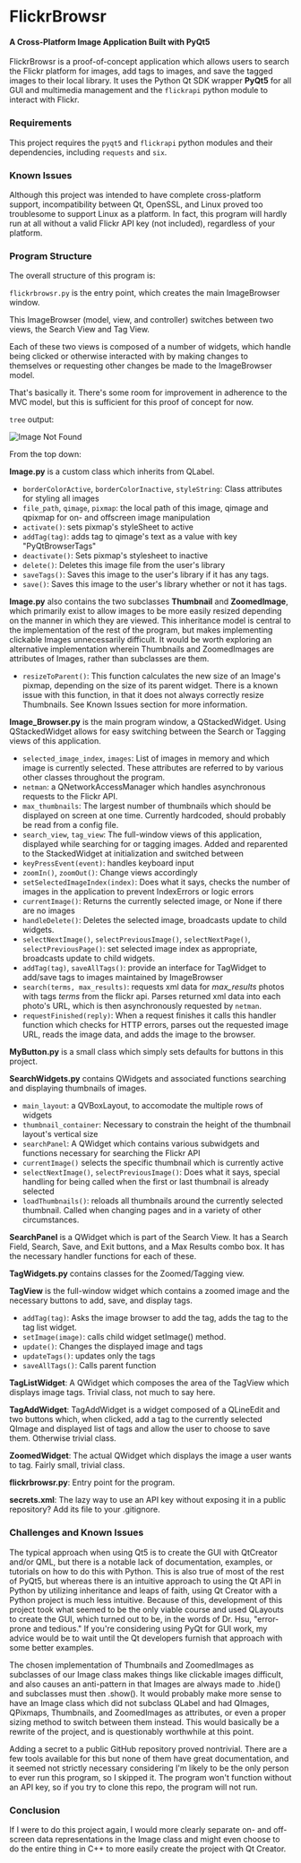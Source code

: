# FlickrBrowsr

#### A Cross-Platform Image Application Built with PyQt5

FlickrBrowsr is a proof-of-concept application which allows users to search the Flickr platform for images, add tags to images, and save the tagged images to their local library. It uses the Python Qt SDK wrapper **PyQt5** for all GUI and multimedia management and the `flickrapi` python module to interact with Flickr.

### Requirements

This project requires the `pyqt5` and `flickrapi` python modules and their dependencies, including `requests` and `six`. 

### Known Issues

Although this project was intended to have complete cross-platform support, incompatibility between Qt, OpenSSL, and Linux proved too troublesome to support Linux as a platform. In fact, this program will hardly run at all without a valid Flickr API key (not included), regardless of your platform. 

### Program Structure

The overall structure of this program is:

`flickrbrowsr.py` is the entry point, which creates the main ImageBrowser window. 

This ImageBrowser (model, view, and controller) switches between two views, the Search View and Tag View. 

Each of these two views is composed of a number of widgets, which handle being clicked or otherwise interacted with by making changes to themselves or requesting other changes be made to the ImageBrowser model. 

That's basically it. There's some room for improvement in adherence to the MVC model, but this is sufficient for this proof of concept for now. 

`tree` output:

![Image Not Found](./assets/flickrBrowsrTree.png "Project Directory Tree")

From the top down:

**Image.py** is a custom class which inherits from QLabel.

* `borderColorActive`, `borderColorInactive`, `styleString`: Class attributes for styling all images
* `file_path`, `qimage`, `pixmap`: the local path of this image, qimage and qpixmap for on- and offscreen image manipulation
* `activate()`: sets pixmap's styleSheet to active
* `addTag(tag)`: adds tag to qimage's text as a value with key "PyQtBrowserTags"
* `deactivate()`: Sets pixmap's stylesheet to inactive
* `delete()`: Deletes this image file from the user's library
* `saveTags()`: Saves this image to the user's library if it has any tags. 
* `save()`:  Saves this image to the user's library whether or not it has tags. 

**Image.py** also contains the two subclasses **Thumbnail** and **ZoomedImage**, which primarily exist to allow images to be more easily resized depending on the manner in which they are viewed. This inheritance model is central to the implementation of the rest of the program, but makes implementing clickable Images unnecessarily difficult. It would be worth exploring an alternative implementation wherein Thumbnails and ZoomedImages are attributes of Images, rather than subclasses are them. 

* `resizeToParent()`: This function calculates the new size of an Image's pixmap, depending on the size of its parent widget. There is a known issue with this function, in that it does not always correctly resize Thumbnails. See Known Issues section for more information.  

**Image_Browser.py** is the main program window, a QStackedWidget. Using QStackedWidget allows for easy switching between the Search or Tagging views of this application. 

* `selected_image_index`, `images`: List of images in memory and which image is currently selected. These attributes are referred to by various other classes throughout the program. 
* `netman`: a QNetworkAccessManager which handles asynchronous requests to the Flickr API. 
* `max_thumbnails`: The largest number of thumbnails which should be displayed on screen at one time. Currently hardcoded, should probably be read from a config file. 
* `search_view`, `tag_view`: The full-window views of this application, displayed while searching for or tagging images. Added and reparented to the StackedWidget at initialization and switched between
* `keyPressEvent(event)`: handles keyboard input
* `zoomIn()`, `zoomOut()`: Change views accordingly
* `setSelectedImageIndex(index)`: Does what it says, checks the number of images in the application to prevent IndexErrors or logic errors
* `currentImage()`: Returns the currently selected image, or None if there are no images
* `handleDelete()`: Deletes the selected image, broadcasts update to child widgets. 
* `selectNextImage()`, `selectPreviousImage()`, `selectNextPage()`, `selectPreviousPage()`: set selected image index as appropriate, broadcasts update to child widgets. 
* `addTag(tag)`, `saveAllTags()`: provide an interface for TagWidget to add/save tags to images maintained by ImageBrowser
* `search(terms, max_results)`: requests xml data for *max_results* photos with tags *terms* from the flickr api. Parses returned xml data into each photo's URL, which is then asynchronously requested by `netman`. 
* `requestFinished(reply)`: When a request finishes it calls this handler function which checks for HTTP errors, parses out the requested image URL, reads the image data, and adds the image to the browser. 

**MyButton.py** is a small class which simply sets defaults for buttons in this project. 

**SearchWidgets.py** contains QWidgets and associated functions searching and displaying thumbnails of images. 

* `main_layout`: a QVBoxLayout, to accomodate the multiple rows of widgets
* `thumbnail_container`: Necessary to constrain the height of the thumbnail layout's vertical size
* `searchPanel`: A QWidget which contains various subwidgets and functions necessary for searching the Flickr API
* `currentImage()` selects the specific thumbnail which is currently active
* `selectNextImage()`, `selectPreviousImage()`: Does what it says, special handling for being called when the first or last thumbnail is already selected
* `loadThumbnails()`: reloads all thumbnails around the currently selected thumbnail. Called when changing pages and in a variety of other circumstances. 

**SearchPanel** is a QWidget which is part of the Search View. It has a Search Field, Search, Save, and Exit buttons, and a Max Results combo box. It has the necessary handler functions for each of these. 

**TagWidgets.py** contains classes for the Zoomed/Tagging view. 

**TagView** is the full-window widget which contains a zoomed image and the necessary buttons to add, save, and display tags. 

* `addTag(tag)`: Asks the image browser to add the tag, adds the tag to the tag list widget. 
* `setImage(image)`: calls child widget setImage() method.
* `update()`: Changes the displayed image and tags
* `updateTags()`: updates only the tags
* `saveAllTags()`: Calls parent function

**TagListWidget**: A QWidget which composes the area of the TagView which displays image tags. Trivial class, not much to say here. 

**TagAddWidget**:  TagAddWidget is a widget composed of a QLineEdit and two buttons which, when clicked, add a tag to the currently selected QImage and displayed list of tags and allow the user to choose to save them. Otherwise trivial class. 

**ZoomedWidget**: The actual QWidget which displays the image a user wants to tag. Fairly small, trivial class. 

**flickrbrowsr.py**: Entry point for the program. 

**secrets.xml**: The lazy way to use an API key without exposing it in a public repository? Add its file to your .gitignore. 



### Challenges and Known Issues

The typical approach when using Qt5 is to create the GUI with QtCreator and/or QML, but there is a notable lack of documentation, examples, or tutorials on how to do this with Python. This is also true of most of the rest of PyQt5, but whereas there is an intuitive approach to using the Qt API in Python by utilizing inheritance and leaps of faith, using Qt Creator with a Python project is much less intuitive. Because of this, development of this project took what seemed to be the only viable course and used QLayouts to create the GUI, which turned out to be, in the words of Dr. Hsu, "error-prone and tedious."  If you're considering using PyQt for GUI work, my advice would be to wait until the Qt developers furnish that approach with some better examples. 

The chosen implementation of Thumbnails and ZoomedImages as subclasses of our Image class makes things like clickable images difficult, and also causes an anti-pattern in that Images are always made to .hide() and subclasses must then .show(). It would probably make more sense to have an Image class which did not subclass QLabel and had QImages, QPixmaps, Thumbnails, and ZoomedImages as attributes, or even a proper sizing method to switch between them instead. This would basically be a rewrite of the project, and is questionably worthwhile at this point. 

Adding a secret to a public GitHub repository proved nontrivial. There are a few tools available for this but none of them have great documentation, and it seemed not strictly necessary considering I'm likely to be the only person to ever run this program, so I skipped it. The program won't function without an API key, so if you try to clone this repo, the program will not run. 


### Conclusion

If I were to do this project again, I would more clearly separate on- and off-screen data representations in the Image class and might even choose to do the entire thing in C++ to more easily create the project with Qt Creator. 
